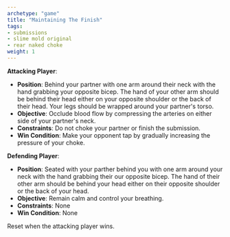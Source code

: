 ```yaml
---
archetype: "game"
title: "Maintaining The Finish"
tags: 
- submissions
- slime mold original
- rear naked choke
weight: 1
---
```


**Attacking Player**:
  * **Position**: Behind your partner with one arm around their neck with the hand grabbing your opposite bicep. The hand of your other arm should be behind their head either on your opposite shoulder or the back of their head. Your legs should be wrapped around your partner's torso.
  * **Objective**: Occlude blood flow by compressing the arteries on either side of your partner's neck.
  * **Constraints**: Do not choke your partner or finish the submission.
  * **Win Condition**: Make your opponent tap by gradually increasing the pressure of your choke.

**Defending Player**:
  * **Position**: Seated with your parther behind you with one arm around your neck with the hand grabbing their our opposite bicep. The hand of their other arm should be behind your head either on their opposite shoulder or the back of your head.
  * **Objective**: Remain calm and control your breathing.
  * **Constraints**: None
  * **Win Condition**: None

Reset when the attacking player wins.